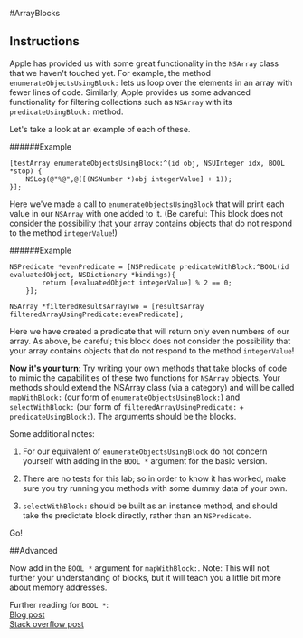 
#ArrayBlocks

## Instructions

Apple has provided us with some great functionality in the `NSArray` class that we haven't touched yet. For example, the method `enumerateObjectsUsingBlock:` lets us loop over the elements in an array with fewer lines of code. Similarly, Apple provides us some advanced functionality for filtering collections such as `NSArray` with its `predicateUsingBlock:` method.

Let's take a look at an example of each of these.

######Example
```objc
[testArray enumerateObjectsUsingBlock:^(id obj, NSUInteger idx, BOOL *stop) {
	NSLog(@"%@",@([(NSNumber *)obj integerValue] + 1));
}];
```

Here we've made a call to `enumerateObjectsUsingBlock` that will print each value in our `NSArray` with one added to it. (Be careful: This block does not consider the possibility that your array contains objects that do not respond to the method `integerValue`!)

######Example
```objc
NSPredicate *evenPredicate = [NSPredicate predicateWithBlock:^BOOL(id evaluatedObject, NSDictionary *bindings){
        return [evaluatedObject integerValue] % 2 == 0;
    }];
    
NSArray *filteredResultsArrayTwo = [resultsArray filteredArrayUsingPredicate:evenPredicate];
```

Here we have created a predicate that will return only even numbers of our array. As above, be careful; this block does not consider the possibility that your array contains objects that do not respond to the method `integerValue`! 

**Now it's your turn**: Try writing your own methods that take blocks of code to mimic the capabilities of these two functions for `NSArray` objects. Your methods should extend the NSArray class (via a category) and will be called `mapWithBlock:` (our form of `enumerateObjectsUsingBlock:`) and `selectWithBlock:` (our form of `filteredArrayUsingPredicate:` + `predicateUsingBlock:`). The arguments should be the blocks.

Some additional notes:

1) For our equivalent of `enumerateObjectsUsingBlock` do not concern yourself with adding in the `BOOL *` argument for the basic version.

2) There are no tests for this lab; so in order to know it has worked, make sure you try running you methods with some dummy data of your own.


3) `selectWithBlock:` should be built as an instance method, and should take the predictate block directly, rather than an `NSPredicate`.

Go!


##Advanced

Now add in the `BOOL *` argument for `mapWithBlock:`. Note: This will not further your understanding of blocks, but it will teach you a little bit more about memory addresses.

Further reading for ```BOOL *```:  
<a href="http://www.drdobbs.com/mobile/pointers-in-objective-c/225700236?pgno=1">
Blog post</a>  
<a href="http://stackoverflow.com/questions/6546214/when-we-need-pointer-of-bool-variable-in-objective-c/6546351#6546351">
Stack overflow post</a>  
